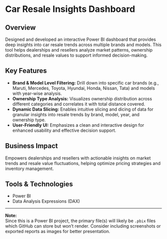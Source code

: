 # Car Resale Insights Dashboard

## Overview
Designed and developed an interactive Power BI dashboard that provides deep insights into car resale trends across multiple brands and models. This tool helps dealerships and resellers analyze market patterns, ownership distributions, and resale values to support informed decision-making.

## Key Features
- **Brand & Model Level Filtering:** Drill down into specific car brands (e.g., Maruti, Mercedes, Toyota, Hyundai, Honda, Nissan, Tata) and models with year-wise analysis.
- **Ownership Type Analysis:** Visualizes ownership distribution across different categories and correlates it with total distance covered.
- **Dynamic Data Slicing:** Enables intuitive slicing and dicing of data for granular insights into resale trends by brand, model, year, and ownership type.
- **User-Friendly UI:** Emphasizes a clean and interactive design for enhanced usability and effective decision support.

## Business Impact
Empowers dealerships and resellers with actionable insights on market trends and resale value fluctuations, helping optimize pricing strategies and inventory management.

## Tools & Technologies
- Power BI  
- Data Analysis Expressions (DAX)

---

**Note:**  
Since this is a Power BI project, the primary file(s) will likely be `.pbix` files which GitHub can store but won’t render. Consider including screenshots or exported reports as images for better presentation.

